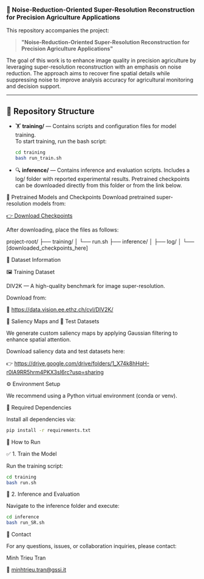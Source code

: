 ### 🌾 Noise-Reduction-Oriented Super-Resolution Reconstruction for Precision Agriculture Applications

This repository accompanies the project:

> **"Noise-Reduction-Oriented Super-Resolution Reconstruction for Precision Agriculture Applications"**

The goal of this work is to enhance image quality in precision agriculture by leveraging super-resolution reconstruction with an emphasis on noise reduction. The approach aims to recover fine spatial details while suppressing noise to improve analysis accuracy for agricultural monitoring and decision support.

---

## 📂 Repository Structure

- 🏋️ **training/** — Contains scripts and configuration files for model training.  
  To start training, run the bash script:
  ```bash
  cd training
  bash run_train.sh
  ```
- 🔍 **inference/** — Contains inference and evaluation scripts.
Includes a log/ folder with reported experimental results.
Pretrained checkpoints can be downloaded directly from this folder or from the link below.

🧠 Pretrained Models and Checkpoints
Download pretrained super-resolution models from:

[👉 Download Checkpoints](https://drive.google.com/drive/folders/1dLSxTwEyA8oP7H10xSxn_U3P_h33qQli?usp=sharing)

After downloading, place the files as follows:

project-root/
├── training/
│   └── run.sh
├── inference/
│   ├── log/
│   └── [downloaded_checkpoints_here]

🧬 Dataset Information

🖼️ Training Dataset

DIV2K — A high-quality benchmark for image super-resolution.

Download from:

🔗 https://data.vision.ee.ethz.ch/cvl/DIV2K/

🎯 Saliency Maps and 🧪 Test Datasets

We generate custom saliency maps by applying Gaussian filtering to enhance spatial attention.

Download saliency data and test datasets here:

👉 https://drive.google.com/drive/folders/1_X74k8hHqH-r0lA9RR5hrm4PKX3sI6rc?usp=sharing

⚙️ Environment Setup

We recommend using a Python virtual environment (conda or venv).

🐍 Required Dependencies

Install all dependencies via:

 ```bash
pip install -r requirements.txt
 ```

🚀 How to Run

✅ 1. Train the Model

Run the training script:

 ```bash
cd training
bash run.sh
 ```

🔬 2. Inference and Evaluation

Navigate to the inference folder and execute:

 ```bash
cd inference
bash run_SR.sh
 ```

📧 Contact

For any questions, issues, or collaboration inquiries, please contact:

Minh Trieu Tran

📨 minhtrieu.tran@gssi.it

